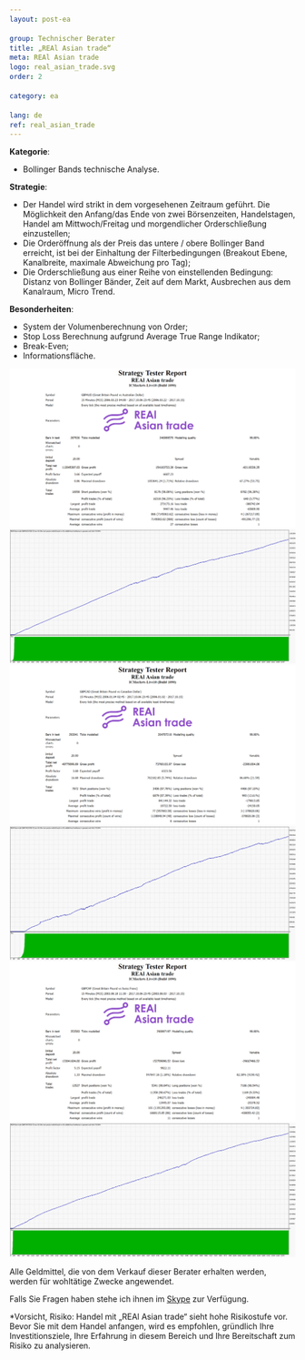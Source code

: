 ```yaml
---
layout: post-ea

group: Technischer Berater
title: „REAl Asian trade“
meta: REAl Asian trade
logo: real_asian_trade.svg
order: 2

category: ea

lang: de
ref: real_asian_trade
---
```


**Kategorie**:
  - Bollinger Bands technische Analyse.

**Strategie**:
  - Der Handel wird strikt in dem vorgesehenen Zeitraum geführt. Die Möglichkeit den Anfang/das Ende von zwei Börsenzeiten, Handelstagen, Handel am Mittwoch/Freitag und morgendlicher Orderschließung einzustellen;
  - Die Orderöffnung als der Preis das untere / obere Bollinger Band erreicht, ist bei der Einhaltung der Filterbedingungen (Breakout Ebene, Kanalbreite, maximale Abweichung pro Tag);
  - Die Orderschließung aus einer Reihe von einstellenden Bedingung: Distanz von Bollinger Bänder, Zeit auf dem Markt, Ausbrechen aus dem Kanalraum, Micro Trend.  

**Besonderheiten**:
  - System der Volumenberechnung von Order;
  - Stop Loss Berechnung aufgrund Average True Range Indikator;
  - Break-Even;
  - Informationsfläche.

<a data-fancybox="gallery" href="/img/ea/en/GBPAUD_Strategy_Tester_Report_REAl_Asian_trade_(ENG).png"><img src="/img/ea/en/GBPAUD_Strategy_Tester_Report_REAl_Asian_trade_(ENG).png" alt=""></a>
<a data-fancybox="gallery" href="/img/ea/en/GBPAUD_Strategy_Tester_Report_Graph_REAl_Asian_trade_(ENG).png"><img src="/img/ea/en/GBPAUD_Strategy_Tester_Report_Graph_REAl_Asian_trade_(ENG).png" alt=""></a>
<a data-fancybox="gallery" href="/img/ea/en/GBPCAD_Strategy_Tester_Report_REAl_Asian_trade_(ENG).png"><img src="/img/ea/en/GBPCAD_Strategy_Tester_Report_REAl_Asian_trade_(ENG).png" alt=""></a>
<a data-fancybox="gallery" href="/img/ea/en/GBPCAD_Strategy_Tester_Report_Graph_REAl_Asian_trade_(ENG).png"><img src="/img/ea/en/GBPCAD_Strategy_Tester_Report_Graph_REAl_Asian_trade_(ENG).png" alt=""></a>
<a data-fancybox="gallery" href="/img/ea/en/GBPCHF_Strategy_Tester_Report_REAl_Asian_trade_(ENG).png"><img src="/img/ea/en/GBPCHF_Strategy_Tester_Report_REAl_Asian_trade_(ENG).png" alt=""></a>
<a data-fancybox="gallery" href="/img/ea/en/GBPCHF_Strategy_Tester_Report_Graph_REAl_Asian_trade_(ENG).png"><img src="/img/ea/en/GBPCHF_Strategy_Tester_Report_Graph_REAl_Asian_trade_(ENG).png" alt=""></a>

Alle Geldmittel, die von dem Verkauf dieser Berater erhalten werden, werden für wohltätige Zwecke angewendet.

Falls Sie Fragen haben stehe ich ihnen im <a href="skype:chutkoy89?chat" target="_blank">Skype</a> zur Verfügung.

*Vorsicht, Risiko: Handel mit „REAl Asian trade“ sieht hohe Risikostufe vor. Bevor Sie mit dem Handel anfangen, wird es empfohlen, gründlich Ihre Investitionsziele, Ihre Erfahrung in diesem Bereich und Ihre Bereitschaft zum Risiko zu analysieren.
